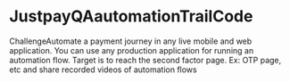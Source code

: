 # JustpayQAautomationTrailCode
ChallengeAutomate a payment journey in any live mobile and web application. You can use any production application for running an automation flow. Target is to reach the second factor page. Ex: OTP page, etc and share recorded videos of automation flows

